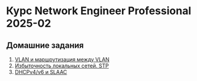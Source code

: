 # Курс Network Engineer Professional 2025-02

## Домашние задания

1. [VLAN и маршрутизация между VLAN](hw01/README.md)
2. [Избыточность локальных сетей. STP](hw02/README.md)
3. [DHCPv4/v6 и SLAAC](hw03/README.md)
